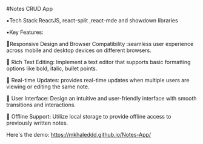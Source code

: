 
#Notes CRUD App 


▪️Tech Stack:ReactJS, react-split ,react-mde and showdown libraries

▪️Key Features:

🔺Responsive Design and Browser Compatibility :seamless user experience across mobile and desktop devices on different browsers. 

🔺 Rich Text Editing: Implement a text editor that supports basic formatting options like bold, italic, bullet points.

🔺 Real-time Updates:  provides real-time updates when multiple users are viewing or editing the same note.

🔺 User Interface: Design an intuitive and user-friendly interface with smooth transitions and interactions.

🔺 Offline Support: Utilize local storage to provide offline access to previously written notes.

Here's the demo:
https://mkhaleddd.github.io/Notes-App/